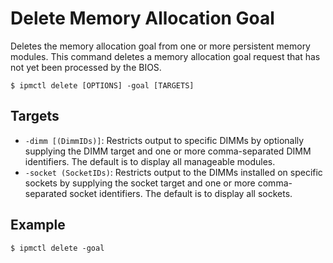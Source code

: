 # Delete Memory Allocation Goal

Deletes the memory allocation goal from one or more persistent memory modules. This command deletes a memory allocation goal request that has not yet been processed by the BIOS.

```
$ ipmctl delete [OPTIONS] -goal [TARGETS]
```

## **Targets**

* `-dimm [(DimmIDs)]`: Restricts output to specific DIMMs by optionally supplying the DIMM target and one or more comma-separated DIMM identifiers. The default is to display all manageable modules.
* `-socket (SocketIDs)`: Restricts output to the DIMMs installed on specific sockets by supplying the socket target and one or more comma-separated socket identifiers. The default is to display all sockets.

## **Example**

```
$ ipmctl delete -goal
```
